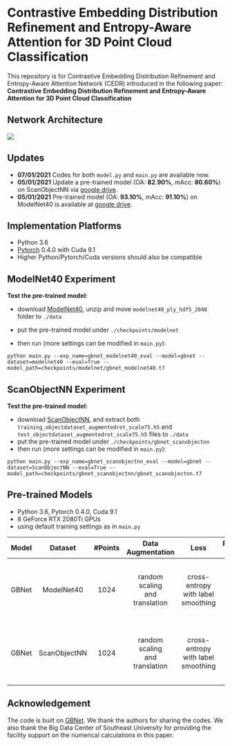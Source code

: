 # Contrastive Embedding Distribution Refinement and Entropy-Aware Attention for 3D Point Cloud Classification

This repository is for Contrastive Embedding Distribution Refinement and Entropy-Aware Attention Network (CEDR) introduced in the following paper:  
**Contrastive Embedding Distribution Refinement and Entropy-Aware Attention for 3D Point Cloud Classification**  



## Network Architecture

![](D:\CEDR\img\CEDR.png)



## Updates

* **07/01/2021** Codes for both ```model.py``` and ```main.py``` are available now. 
* **05/01/2021** Update a pre-trained model (OA: **82.90%**, mAcc: **80.60%**) on ScanObjectNN via [google drive](https://drive.google.com/file/d/1R_yzyehbVDbOUVEj6Re-q0n1CZLE5MQw/view?usp=sharing).
* **05/01/2021** Pre-trained model (OA: **93.10%**, mAcc: **91.10%**) on ModelNet40 is available at [google drive](https://drive.google.com/file/d/1R_yzyehbVDbOUVEj6Re-q0n1CZLE5MQw/view?usp=sharing).



## Implementation Platforms

* Python 3.6
* [Pytorch](https://github.com/pytorch/pytorch) 0.4.0 with Cuda 9.1
* Higher Python/Pytorch/Cuda versions should also be compatible



## ModelNet40 Experiment 

**Test the pre-trained model:**

* download [ModelNet40](https://shapenet.cs.stanford.edu/media/modelnet40_ply_hdf5_2048.zip), unzip and move ```modelnet40_ply_hdf5_2048``` folder to ```./data```

* put the pre-trained model under ```./checkpoints/modelnet```
* then run (more settings can be modified in ```main.py```):
```
python main.py --exp_name=gbnet_modelnet40_eval --model=gbnet --dataset=modelnet40 --eval=True --model_path=checkpoints/modelnet/gbnet_modelnet40.t7
```



## ScanObjectNN Experiment 

**Test the pre-trained model:**

* download [ScanObjectNN](https://github.com/hkust-vgd/scanobjectnn/), and extract both ```training_objectdataset_augmentedrot_scale75.h5``` and ```test_objectdataset_augmentedrot_scale75.h5``` files to ```./data```
* put the pre-trained model under ```./checkpoints/gbnet_scanobjectnn```
* then run (more settings can be modified in ```main.py```):
```
python main.py --exp_name=gbnet_scanobjectnn_eval --model=gbnet --dataset=ScanObjectNN --eval=True --model_path=checkpoints/gbnet_scanobjectnn/gbnet_scanobjectnn.t7
```



## Pre-trained Models

* Python 3.6, Pytorch 0.4.0, Cuda 9.1
* 8 GeForce RTX 2080Ti GPUs
* using default training settings as in ```main.py```

| Model            | Dataset             |#Points             | Data<br />Augmentation | Loss | Performance<br />on Test Set            | Download<br />Link   |
|:----------------:|:-------------------:|:-------------------:|:----------:|:-----------------:|:-------------------------------------------------------------------------------:|:------:|
| GBNet | ModelNet40 | 1024 | random scaling<br />and translation | cross-entropy<br />with label smoothing                 | overall accuracy: **93.10%**<br />average class accuracy: **91.10%**                                 | [google drive](https://drive.google.com/file/d/1R_yzyehbVDbOUVEj6Re-q0n1CZLE5MQw/view?usp=sharing) |
| GBNet | ScanObjectNN | 1024 | random scaling<br />and translation | cross-entropy<br />with label smoothing                 | overall accuracy: **82.90%**<br />average class accuracy: **80.60%**                                   | [google drive](https://drive.google.com/file/d/1R_yzyehbVDbOUVEj6Re-q0n1CZLE5MQw/view?usp=sharing) |



## Acknowledgement

The code is built on [GBNet](https://github.com/ShiQiu0419/GBNet). We thank the authors for sharing the codes. We also thank the Big Data Center of Southeast University for providing the facility support on the numerical calculations in this paper.

